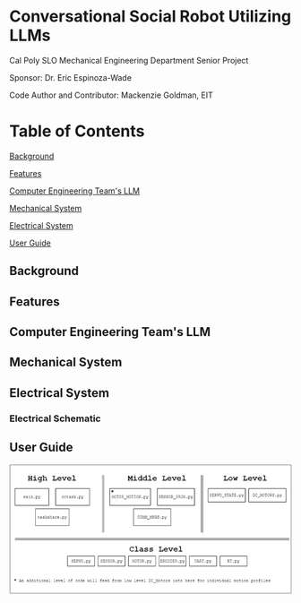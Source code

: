 # Conversational Social Robot Utilizing LLMs
 Cal Poly SLO Mechanical Engineering Department Senior Project

 Sponsor: Dr. Eric Espinoza-Wade

 Code Author and Contributor: Mackenzie Goldman, EIT

# Table of Contents
[Background](#background)

[Features](#features)

[Computer Engineering Team's LLM](#computer-engineering-teams-llm)

[Mechanical System](#mechanical-system)

[Electrical System](#electrical-system)

[User Guide](#user-guide)

## Background
<!--insert info about senior project at Cal Poly and specific things that were looked for within specific senior project (look at initial doc we were given adn presented by wade-->

## Features
<!-- insert specific features of the robot in table format here -->

## Computer Engineering Team's LLM
<!-- talk about CPE team's work and possibly link their repository here -->

## Mechanical System

## Electrical System

### Electrical Schematic

## User Guide
<!-- Code structures/ diagrams and how to use the code files and the code hierarchy system -->
![alt text](image.png)
<!--
https://docs.github.com/en/get-started/writing-on-github/getting-started-with-writing-and-formatting-on-github/basic-writing-and-formatting-syntax

https://www.makeareadme.com/

-->
